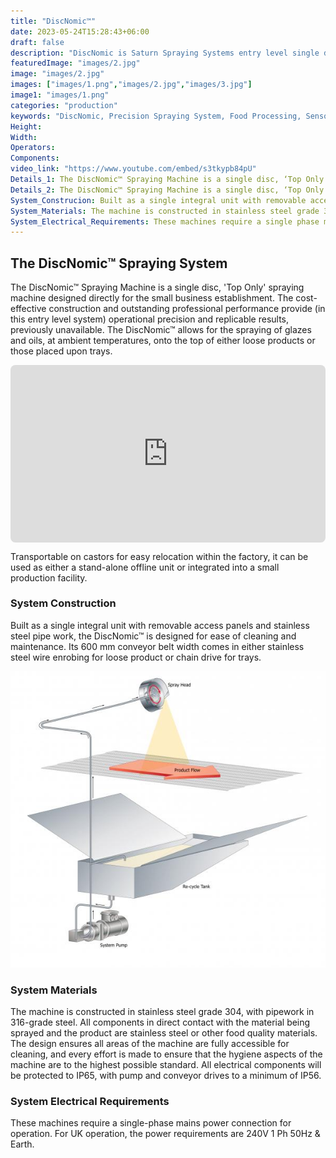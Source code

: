 ```yaml
---
title: "DiscNomic™"
date: 2023-05-24T15:28:43+06:00
draft: false
description: "DiscNomic is Saturn Spraying Systems entry level single disc Top Only Spray Machine"
featuredImage: "images/2.jpg"
image: "images/2.jpg"
images: ["images/1.png","images/2.jpg","images/3.jpg"]
image1: "images/1.png"
categories: "production"
keywords: "DiscNomic, Precision Spraying System, Food Processing, Sensor trigger"
Height: 
Width: 
Operators:
Components:
video_link: "https://www.youtube.com/embed/s3tkypb84pU"
Details_1: The DiscNomic™ Spraying Machine is a single disc, ‘Top Only’ spraying machine designed directly for the small business establishment. The cost effective construction and outstanding professional performance provides (in this entry level system) operational precision and replicable results, previously unavailable. The DiscNomic™ allows for the spraying of glazes and oils, at ambient temperatures; onto the top of either loose products or those placed upon trays.
Details_2: The DiscNomic™ Spraying Machine is a single disc, ‘Top Only’ spraying machine designed directly for the small business establishment. The cost effective construction and outstanding professional performance provides (in this entry level system) operational precision and replicable results, previously unavailable. The DiscNomic™ allows for the spraying of glazes and oils, at ambient temperatures; onto the top of either loose products or those placed upon trays.
System_Construcion: Built as a single integral unit with removable access panels and stainless steel pipe work, the DiscNomic™ is designed for ease of cleaning and maintenance. Its 600 mm conveyor belt width comes in either stainless steel wire enrobing for loose product or chain drive for trays.[discnomic2]
System_Materials: The machine is constructed in stainless steel grade 304, with pipework in 316-grade steel. All components in direct contact with the material being sprayed and the product are stainless steel or other food quality materials. The design ensures all areas of the machine are fully accessible for cleaning and every effort is made to ensure that the hygiene aspects of the machine are to the highest possible standard. All electrical components will be protected to IP65, with pump and conveyor drives to a minimum of IP56.
System_Electrical_Requirements: These machines require a single phase mains power connection for operation. For UK operation, the power requirements are 240V 1 Ph 50Hz & Earth.
---
```


## The DiscNomic™ Spraying System

The DiscNomic™ Spraying Machine is a single disc, 'Top Only' spraying machine designed directly for the small business establishment. The cost-effective construction and outstanding professional performance provide (in this entry level system) operational precision and replicable results, previously unavailable. The DiscNomic™ allows for the spraying of glazes and oils, at ambient temperatures, onto the top of either loose products or those placed upon trays.

<div style="position: relative; padding-bottom: 56.25%; height: 0;">
  <iframe src="https://www.youtube.com/embed/s3tkypb84pU" style="position: absolute; top: 0; left: 0; width: 100%; height: 100%; border: 0; border-radius: 8px;" allowfullscreen="" frameborder="0"></iframe>
</div>

Transportable on castors for easy relocation within the factory, it can be used as either a stand-alone offline unit or integrated into a small production facility.

### System Construction

Built as a single integral unit with removable access panels and stainless steel pipe work, the DiscNomic™ is designed for ease of cleaning and maintenance. Its 600 mm conveyor belt width comes in either stainless steel wire enrobing for loose product or chain drive for trays.

![DiscNomic2](images/3.jpg)

### System Materials

The machine is constructed in stainless steel grade 304, with pipework in 316-grade steel. All components in direct contact with the material being sprayed and the product are stainless steel or other food quality materials. The design ensures all areas of the machine are fully accessible for cleaning, and every effort is made to ensure that the hygiene aspects of the machine are to the highest possible standard. All electrical components will be protected to IP65, with pump and conveyor drives to a minimum of IP56.

### System Electrical Requirements

These machines require a single-phase mains power connection for operation. For UK operation, the power requirements are 240V 1 Ph 50Hz & Earth.
